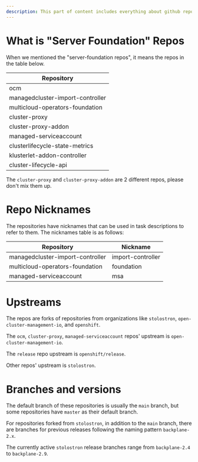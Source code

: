 ```yaml
---
description: This part of content includes everything about github repos of server foundation squad.
---
```


# What is "Server Foundation" Repos

When we mentioned the "server-foundation repos", it means the repos in the table below.

| Repository                       |
| -------------------------------- |
| ocm                              |
| managedcluster-import-controller |
| multicloud-operators-foundation  |
| cluster-proxy                    |
| cluster-proxy-addon              |
| managed-serviceaccount           |
| clusterlifecycle-state-metrics   |
| klusterlet-addon-controller      |
| cluster-lifecycle-api            |

The `cluster-proxy` and `cluster-proxy-addon` are 2 different repos, please don't mix them up.

# Repo Nicknames

The repositories have nicknames that can be used in task descriptions to refer to them. The nicknames table is as follows:

| Repository                       | Nickname          |
| -------------------------------- | ----------------- |
| managedcluster-import-controller | import-controller |
| multicloud-operators-foundation  | foundation        |
| managed-serviceaccount           | msa               |

# Upstreams

The repos are forks of repositories from organizations like `stolostron`, `open-cluster-management-io`, and `openshift`.

The `ocm`, `cluster-proxy`, `managed-serviceaccount` repos' upstream is `open-cluster-management-io`.

The `release` repo upstream is `openshift/release`.

Other repos' upstream is `stolostron`.

# Branches and versions

The default branch of these repositories is usually the `main` branch, but some repositories have `master` as their default branch.

For repositories forked from `stolostron`, in addition to the `main` branch, there are branches for previous releases following the naming pattern `backplane-2.x`.

The currently active `stolostron` release branches range from `backplane-2.4` to `backplane-2.9`.
